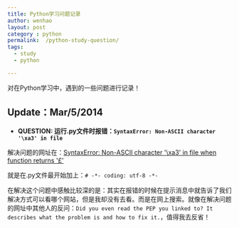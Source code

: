 ```yaml
---
title: Python学习问题记录
author: wenhao
layout: post
category : python
permalink:  /python-study-question/
tags: 
  - study
  - python

---
```


对在Python学习中，遇到的一些问题进行记录！

<!--more-->


Update：Mar/5/2014
---
- **QUESTION: 运行.py文件时报错：`SyntaxError: Non-ASCII character '\xa3' in file`**

解决问题的网址在：[SyntaxError: Non-ASCII character '\xa3' in file when function returns '£'](http://stackoverflow.com/questions/10589620/syntaxerror-non-ascii-character-xa3-in-file-when-function-returns)

就是在.py文件最开始加上：`# -*- coding: utf-8 -*-`

在解决这个问题中感触比较深的是：其实在报错的时候在提示消息中就告诉了我们解决方式可以看哪个网站，但是我却没有去看。而是在网上搜索。就像在解决问题的网址中其他人的反问：`Did you even read the PEP you linked to? It describes what the problem is and how to fix it.`，值得我去反省！

